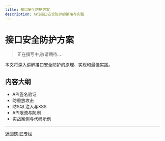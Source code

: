 ```yaml
---
title: 接口安全防护方案
description: API接口安全防护的策略与实践
---
```


# 接口安全防护方案

> 正在撰写中,敬请期待...

本文将深入讲解接口安全防护的原理、实现和最佳实践。

## 内容大纲

- API签名验证
- 防重放攻击
- 防SQL注入与XSS
- API限流与防刷
- 实战案例与代码示例

---

[返回筑·匠专栏](/tutorials/architecture/)

